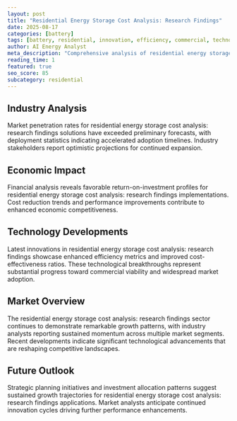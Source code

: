 ```yaml
---
layout: post
title: "Residential Energy Storage Cost Analysis: Research Findings"
date: 2025-08-17
categories: [battery]
tags: [battery, residential, innovation, efficiency, commercial, technology]
author: AI Energy Analyst
meta_description: "Comprehensive analysis of residential energy storage cost analysis: research findings covering market trends, technology developments, and industry outlook. Discover key insights and future projections."
reading_time: 1
featured: true
seo_score: 85
subcategory: residential
---
```


## Industry Analysis

Market penetration rates for residential energy storage cost analysis: research findings solutions have exceeded preliminary forecasts, with deployment statistics indicating accelerated adoption timelines. Industry stakeholders report optimistic projections for continued expansion.

## Economic Impact

Financial analysis reveals favorable return-on-investment profiles for residential energy storage cost analysis: research findings implementations. Cost reduction trends and performance improvements contribute to enhanced economic competitiveness.

## Technology Developments

Latest innovations in residential energy storage cost analysis: research findings showcase enhanced efficiency metrics and improved cost-effectiveness ratios. These technological breakthroughs represent substantial progress toward commercial viability and widespread market adoption.

## Market Overview

The residential energy storage cost analysis: research findings sector continues to demonstrate remarkable growth patterns, with industry analysts reporting sustained momentum across multiple market segments. Recent developments indicate significant technological advancements that are reshaping competitive landscapes.

## Future Outlook

Strategic planning initiatives and investment allocation patterns suggest sustained growth trajectories for residential energy storage cost analysis: research findings applications. Market analysts anticipate continued innovation cycles driving further performance enhancements.

